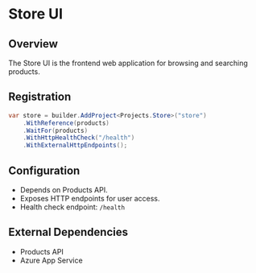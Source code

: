 # Store UI

## Overview

The Store UI is the frontend web application for browsing and searching products.

## Registration

```csharp
var store = builder.AddProject<Projects.Store>("store")
    .WithReference(products)
    .WaitFor(products)
    .WithHttpHealthCheck("/health")
    .WithExternalHttpEndpoints();
```

## Configuration

- Depends on Products API.
- Exposes HTTP endpoints for user access.
- Health check endpoint: `/health`

## External Dependencies

- Products API
- Azure App Service
